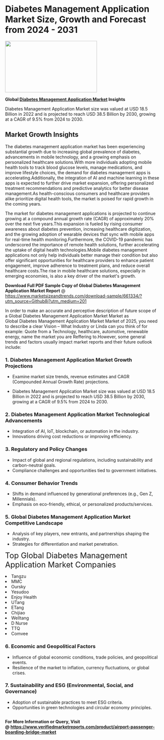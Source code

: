 <H1>Diabetes Management Application Market Size, Growth and Forecast from 2024 - 2031</H1><img class="aligncenter size-medium wp-image-584254" src="https://thirdeyenews.in/wp-content/uploads/2024/09/Global-Market-Research-300x168.jpeg" alt="" width="300" height="168" /><p><strong>Global&nbsp;<a href="https://www.marketsizeandtrends.com/download-sample/661334/?utm_source=Github8j?utm_medium=201">Diabetes Management Application Market</a> Insights</strong></p><p>Diabetes Management Application Market size was valued at USD 18.5 Billion in 2022 and is projected to reach USD 38.5 Billion by 2030, growing at a CAGR of 9.5% from 2024 to 2030.</p><p><h2>Market Growth Insights</h2> <p>The diabetes management application market has been experiencing substantial growth due to increasing global prevalence of diabetes, advancements in mobile technology, and a growing emphasis on personalized healthcare solutions.With more individuals adopting mobile health tools to track blood glucose levels, manage medications, and improve lifestyle choices, the demand for diabetes management apps is accelerating.Additionally, the integration of AI and machine learning in these apps is expected to further drive market expansion, offering personalized treatment recommendations and predictive analytics for better disease management.As health-conscious consumers and healthcare providers alike prioritize digital health tools, the market is poised for rapid growth in the coming years.</p> <p>The market for diabetes management applications is projected to continue growing at a compound annual growth rate (CAGR) of approximately 20% over the next five years.This expansion is fueled by rising consumer awareness about diabetes prevention, increasing healthcare digitization, and the growing adoption of wearable devices that sync with mobile apps for real-time health monitoring.Furthermore, the COVID-19 pandemic has underscored the importance of remote health solutions, further accelerating the uptake of digital health technologies.Mobile diabetes management applications not only help individuals better manage their condition but also offer significant opportunities for healthcare providers to enhance patient engagement, improve adherence to treatment plans, and reduce overall healthcare costs.The rise in mobile healthcare solutions, especially in emerging economies, is also a key driver of the market's growth.<p><span class=""><strong>Download Full PDF Sample Copy of Global Diabetes Management Application Market Report</strong> @ <a href="https://www.marketsizeandtrends.com/download-sample/661334/?utm_source=Github8j?utm_medium=201" target="_blank">https://www.marketsizeandtrends.com/download-sample/661334/?utm_source=Github8j?utm_medium=201</a></span></p><p>In order to make an accurate and perceptive description of future scope of a Global&nbsp;Diabetes Management Application Market Market as Global&nbsp;Diabetes Management Application Market Market of 2025, you need to describe a clear Vision &ndash; What Industry or Linda can you think of for example: Quote from a Technology, healthcare, automotive, renewable energy, name the market you are Reffering to.However, some general trends and factors usually impact market reports and their future outlook include:</p><h3>1.&nbsp;<strong>Diabetes Management Application Market Growth Projections</strong></h3><ul><li>Examine market size trends, revenue estimates and CAGR (Compounded Annual Growth Rate) projections.</li><li><p>Diabetes Management Application Market size was valued at USD 18.5 Billion in 2022 and is projected to reach USD 38.5 Billion by 2030, growing at a CAGR of 9.5% from 2024 to 2030.</p></li></ul><h3>2.&nbsp;<strong>Diabetes Management Application Market Technological Advancements</strong></h3><ul><li>Integration of AI, IoT, blockchain, or automation in the industry.</li><li>Innovations driving cost reductions or improving efficiency.</li></ul><h3>3.&nbsp;<strong>Regulatory and Policy Changes</strong></h3><ul><li>Impact of global and regional regulations, including sustainability and carbon-neutral goals.</li><li>Compliance challenges and opportunities tied to government initiatives.</li></ul><h3>4.&nbsp;<strong>Consumer Behavior Trends</strong></h3><ul><li>Shifts in demand influenced by generational preferences (e.g., Gen Z, Millennials).</li><li>Emphasis on eco-friendly, ethical, or personalized products/services.</li></ul><h3>5.&nbsp;<strong>Global Diabetes Management Application Market Competitive Landscape</strong></h3><ul><li>Analysis of key players, new entrants, and partnerships shaping the industry.</li><li>Strategies for differentiation and market penetration.</li></ul><p data-pm-slice="1 1 []"><span style="color: inherit; font-family: inherit; font-size: 25px;">Top Global Diabetes Management Application Market Companies</span></p><div class="" data-test-id=""><p><li>Tangzu</li><li> MMC</li><li> Oursky</li><li> Yesudoo</li><li> Enjoy Health</li><li> UTang</li><li> ETang</li><li> Chijiao</li><li> Welltang</li><li> D Nurse</li><li> TTQ</li><li> Comvee</li></p></div><h3>6.&nbsp;<strong>Economic and Geopolitical Factors</strong></h3><ul><li>Influence of global economic conditions, trade policies, and geopolitical events.</li><li>Resilience of the market to inflation, currency fluctuations, or global crises.</li></ul><h3>7.&nbsp;<strong>Sustainability and ESG (Environmental, Social, and Governance)</strong></h3><ul><li>Adoption of sustainable practices to meet ESG criteria.</li><li>Opportunities in green technologies and circular economy principles.</li></ul><h2><strong style="font-size: 14px;">For More Information or Query, Visit @&nbsp;</strong><a style="background-color: #ffffff; font-size: 14px;" href="https://www.marketsizeandtrends.com/report/diabetes-management-application-market/" target="_blank">https://www.verifiedmarketreports.com/product/airport-passenger-boarding-bridge-market</a></h2>